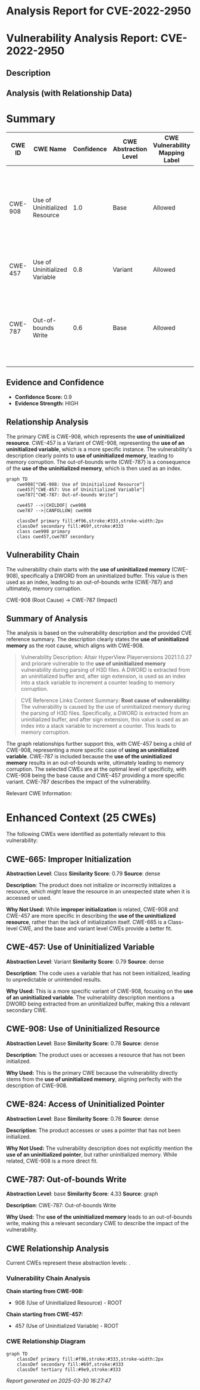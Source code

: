 # Analysis Report for CVE-2022-2950

# Vulnerability Analysis Report: CVE-2022-2950

## Description



## Analysis (with Relationship Data)

# Summary
| CWE ID | CWE Name | Confidence | CWE Abstraction Level | CWE Vulnerability Mapping Label | CWE-Vulnerability Mapping Notes |
|---|---|---|---|---|---|
| CWE-908 | Use of Uninitialized Resource | 1.0 | Base | Allowed | Primary CWE. The vulnerability involves the use of uninitialized memory, which directly aligns with CWE-908. |
| CWE-457 | Use of Uninitialized Variable | 0.8 | Variant | Allowed | Secondary CWE.  A more specific case of CWE-908. |
| CWE-787 | Out-of-bounds Write | 0.6 | Base | Allowed | Secondary CWE. The vulnerability results in memory corruption due to an out-of-bounds write. |

## Evidence and Confidence

*   **Confidence Score:** 0.9
*   **Evidence Strength:** HIGH

## Relationship Analysis
The primary CWE is CWE-908, which represents the **use of uninitialized resource**. CWE-457 is a Variant of CWE-908, representing the **use of an uninitialized variable**, which is a more specific instance. The vulnerability's description clearly points to **use of uninitialized memory**, leading to memory corruption. The out-of-bounds write (CWE-787) is a consequence of the **use of the uninitialized memory**, which is then used as an index.

```mermaid
graph TD
    cwe908["CWE-908: Use of Uninitialized Resource"]
    cwe457["CWE-457: Use of Uninitialized Variable"]
    cwe787["CWE-787: Out-of-bounds Write"]

    cwe457 -->|CHILDOF| cwe908
    cwe787 -->|CANFOLLOW| cwe908

    classDef primary fill:#f96,stroke:#333,stroke-width:2px
    classDef secondary fill:#69f,stroke:#333
    class cwe908 primary
    class cwe457,cwe787 secondary
```

## Vulnerability Chain
The vulnerability chain starts with the **use of uninitialized memory** (CWE-908), specifically a DWORD from an uninitialized buffer. This value is then used as an index, leading to an out-of-bounds write (CWE-787) and ultimately, memory corruption.

CWE-908 (Root Cause) -> CWE-787 (Impact)

## Summary of Analysis
The analysis is based on the vulnerability description and the provided CVE reference summary. The description clearly states the **use of uninitialized memory** as the root cause, which aligns with CWE-908.

> Vulnerability Description:
> Altair HyperView Playerversions 2021.1.0.27 and priorare vulnerable to the **use of uninitialized memory** vulnerability during parsing of H3D files. A DWORD is extracted from an uninitialized buffer and, after sign extension, is used as an index into a stack variable to increment a counter leading to memory corruption.

> CVE Reference Links Content Summary:
> **Root cause of vulnerability:** The vulnerability is caused by the use of uninitialized memory during the parsing of H3D files. Specifically, a DWORD is extracted from an uninitialized buffer, and after sign extension, this value is used as an index into a stack variable to increment a counter. This leads to memory corruption.

The graph relationships further support this, with CWE-457 being a child of CWE-908, representing a more specific case of **using an uninitialized variable**. CWE-787 is included because the **use of the uninitialized memory** results in an out-of-bounds write, ultimately leading to memory corruption. The selected CWEs are at the optimal level of specificity, with CWE-908 being the base cause and CWE-457 providing a more specific variant. CWE-787 describes the impact of the vulnerability.

Relevant CWE Information:

# Enhanced Context (25 CWEs)
The following CWEs were identified as potentially relevant to this vulnerability:

## CWE-665: Improper Initialization
**Abstraction Level**: Class
**Similarity Score**: 0.79
**Source**: dense

**Description**:
The product does not initialize or incorrectly initializes a resource, which might leave the resource in an unexpected state when it is accessed or used.

**Why Not Used:** While **improper initialization** is related, CWE-908 and CWE-457 are more specific in describing the **use of the uninitialized resource**, rather than the lack of initialization itself. CWE-665 is a Class-level CWE, and the base and variant level CWEs provide a better fit.

## CWE-457: Use of Uninitialized Variable
**Abstraction Level**: Variant
**Similarity Score**: 0.79
**Source**: dense

**Description**:
The code uses a variable that has not been initialized, leading to unpredictable or unintended results.

**Why Used:** This is a more specific variant of CWE-908, focusing on the **use of an uninitialized variable**. The vulnerability description mentions a DWORD being extracted from an uninitialized buffer, making this a relevant secondary CWE.

## CWE-908: Use of Uninitialized Resource
**Abstraction Level**: Base
**Similarity Score**: 0.78
**Source**: dense

**Description**:
The product uses or accesses a resource that has not been initialized.

**Why Used:** This is the primary CWE because the vulnerability directly stems from the **use of uninitialized memory**, aligning perfectly with the description of CWE-908.

## CWE-824: Access of Uninitialized Pointer
**Abstraction Level**: Base
**Similarity Score**: 0.78
**Source**: dense

**Description**:
The product accesses or uses a pointer that has not been initialized.

**Why Not Used:** The vulnerability description does not explicitly mention the **use of an uninitialized pointer**, but rather uninitialized memory. While related, CWE-908 is a more direct fit.

## CWE-787: Out-of-bounds Write
**Abstraction Level**: base
**Similarity Score**: 4.33
**Source**: graph

**Description**:
CWE-787: Out-of-bounds Write

**Why Used:** The **use of the uninitialized memory** leads to an out-of-bounds write, making this a relevant secondary CWE to describe the impact of the vulnerability.


## CWE Relationship Analysis

Current CWEs represent these abstraction levels: .


### Vulnerability Chain Analysis

**Chain starting from CWE-908:**
- 908 (Use of Uninitialized Resource) - ROOT


**Chain starting from CWE-457:**
- 457 (Use of Uninitialized Variable) - ROOT



### CWE Relationship Diagram

```mermaid
graph TD
    classDef primary fill:#f96,stroke:#333,stroke-width:2px
    classDef secondary fill:#69f,stroke:#333
    classDef tertiary fill:#9e9,stroke:#333
```



*Report generated on 2025-03-30 16:27:47*

